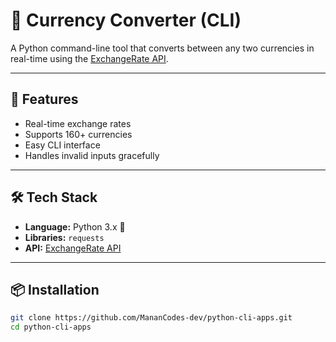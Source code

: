# 💱 Currency Converter (CLI)

A Python command-line tool that converts between any two currencies in real-time using the [ExchangeRate API](https://www.exchangerate-api.com/).

---

## 🚀 Features
- Real-time exchange rates
- Supports 160+ currencies
- Easy CLI interface
- Handles invalid inputs gracefully

---

## 🛠 Tech Stack
- **Language:** Python 3.x 🐍
- **Libraries:** `requests`
- **API:** [ExchangeRate API](https://www.exchangerate-api.com/)

---

## 📦 Installation
```bash
git clone https://github.com/MananCodes-dev/python-cli-apps.git
cd python-cli-apps
```
